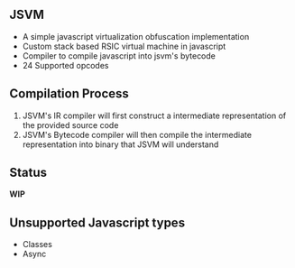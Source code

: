 ## JSVM

- A simple javascript virtualization obfuscation implementation
- Custom stack based RSIC virtual machine in javascript
- Compiler to compile javascript into jsvm's bytecode
- 24 Supported opcodes


## Compilation Process

1) JSVM's IR compiler will first construct a intermediate representation of the provided source code
2) JSVM's Bytecode compiler will then compile the intermediate representation into binary that JSVM will understand


## Status

**WIP**

## Unsupported Javascript types

- Classes
- Async
